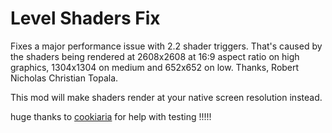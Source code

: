 # Level Shaders Fix
Fixes a major performance issue with 2.2 shader triggers.
That's caused by the shaders being rendered at 2608x2608 at 16:9 aspect ratio on high graphics,
1304x1304 on medium and 652x652 on low. Thanks, Robert Nicholas Christian Topala.

This mod will make shaders render at your native screen resolution instead.

huge thanks to [cookiaria](user:11176693) for help with testing !!!!!
